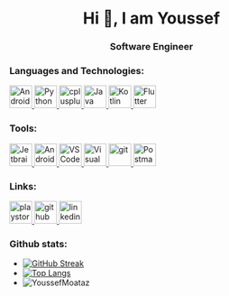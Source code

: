 <h1 align="center">Hi 👋, I am Youssef</h1>

<h3 align="center">Software Engineer</h3>

<h3 align="left">Languages and Technologies:</h3>
<p align="left"> 
<a href="https://developer.android.com/" target="_blank" rel="noreferrer"> <img src="https://cdn.jsdelivr.net/gh/devicons/devicon/icons/android/android-original.svg" alt="Android" width="40" height="40"/> </a> 
<a href="https://www.python.org" target="_blank" rel="noreferrer"> <img src="https://skillicons.dev/icons?theme=light&i=python" alt="Python" width="40" height="40"/> </a> 
<a href="https://www.w3schools.com/cpp/" target="_blank" rel="noreferrer"> <img src="https://skillicons.dev/icons?theme=light&i=cpp" alt="cplusplus" width="40" height="40"/> </a> 
<!-- <a href="https://www.w3.org/html/" target="_blank" rel="noreferrer"> <img src="https://skillicons.dev/icons?theme=light&i=html" alt="html5" width="40" height="40"/> </a>  -->
<!-- <a href="https://www.w3schools.com/css/" target="_blank" rel="noreferrer"> <img src="https://skillicons.dev/icons?theme=light&i=css" alt="css3" width="40" height="40"/> </a>  -->
<!-- <a href="https://developer.mozilla.org/en-US/docs/Web/JavaScript" target="_blank" rel="noreferrer"> <img src="https://skillicons.dev/icons?theme=light&i=js" alt="Javascript" width="40" height="40"/> </a>  -->
<a href="https://www.java.com" target="_blank" rel="noreferrer"> <img src="https://skillicons.dev/icons?theme=light&i=java" alt="Java" width="40" height="40"/> </a>
<a href="https://kotlinlang.org/" target="_blank" rel="noreferrer"> <img src="https://skillicons.dev/icons?theme=light&i=kotlin" alt="Kotlin" width="40" height="40"/> </a>
<!-- <a href="https://www.mysql.com/" target="_blank" rel="noreferrer"> <img src="https://skillicons.dev/icons?theme=light&i=mysql" alt="Mysql" width="40" height="40"/> </a>  -->
<!-- <a href="https://jquery.com/" target="_blank" rel="noreferrer"> <img src="https://skillicons.dev/icons?theme=light&i=jquery" alt="Jquery" width="40" height="40"/> </a> -->
<!--     <br> -->
<!-- <a href="https://www.microsoft.com/en-us/sql-server" target="_blank" rel="noreferrer"> <img src="https://www.svgrepo.com/show/303229/microsoft-sql-server-logo.svg" alt="Mssql" width="40" height="40"/> </a> 
<!-- <a href="https://www.sqlite.org/" target="_blank" rel="noreferrer"> <img src="https://skillicons.dev/icons?theme=light&i=sqlite" alt="sqlite" width="40" height="40"/> </a>  -->
<!-- <a href="https://numpy.org/" target="_blank" rel="noreferrer"> <img src="https://cdn.jsdelivr.net/gh/devicons/devicon/icons/numpy/numpy-original.svg" alt="Numpy" width="40" height="40"/> </a> -->
<!-- <a href="https://www.tensorflow.org/" target="_blank" rel="noreferrer"> <img src="https://skillicons.dev/icons?theme=light&i=tensorflow" alt="Tensorflow" width="40" height="40"/></a>  -->
<!-- <a href="https://www.djangoproject.com/" target="_blank" rel="noreferrer"> <img src="https://skillicons.dev/icons?theme=light&i=django" alt="Django" width="40" height="40"/> </a>  -->
<!-- <a href="https://learn.microsoft.com/en-us/dotnet/csharp/" target="_blank" rel="noreferrer"> <img src="https://skillicons.dev/icons?theme=light&i=cs" alt="CSharp" width="40" height="40"/> </a> -->
<!-- <a href="https://gradle.org/" target="_blank" rel="noreferrer"> <img src="https://skillicons.dev/icons?theme=light&i=gradle" alt="Gradle" width="40" height="40"/> </a>  -->
<!-- <a href="https://cmake.org/" target="_blank" rel="noreferrer"> <img src="https://skillicons.dev/icons?theme=light&i=cmake" alt="CMake" width="40" height="40"/> </a>  -->
<!-- <a href="https://firebase.google.com/" target="_blank" rel="noreferrer"> <img src="https://skillicons.dev/icons?theme=light&i=firebase" alt="Firebase" width="40" height="40"/> </a> -->
<!-- <a href="https://spring.io/" target="_blank" rel="noreferrer"> <img src="https://skillicons.dev/icons?theme=light&i=spring" alt="Spring Boot" width="40" height="40"/> </a>  -->
<!--     <br> -->
<a href="https://flutter.dev/" target="_blank" rel="noreferrer"> <img src="https://skillicons.dev/icons?theme=light&i=flutter" alt="Flutter" width="40" height="40"/> </a> 
<!-- <a href="https://graphql.org/" target="_blank" rel="noreferrer"> <img src="https://skillicons.dev/icons?theme=light&i=graphql" alt="GraphQL" width="40" height="40"/> </a> 
<!-- <a href="https://www.markdownguide.org/" target="_blank" rel="noreferrer"> <img src="https://skillicons.dev/icons?theme=light&i=md" alt="Markdown" width="40" height="40"/> </a>  -->
<!-- <a href="https://regexr.com/" target="_blank" rel="noreferrer"> <img src="https://skillicons.dev/icons?theme=light&i=regex" alt="Regex" width="40" height="40"/> </a>  -->
</p>

<h3 align="left">Tools:</h3>
<p align="left"> 
<a href="https://www.jetbrains.com/" target="_blank" rel="noreferrer"> <img src="https://skillicons.dev/icons?theme=light&i=idea" alt="Jetbrains" width="40" height="40"/> </a> 
<a href="https://developer.android.com/studio" target="_blank" rel="noreferrer"> <img src="https://skillicons.dev/icons?theme=light&i=androidstudio" alt="Androidstudio" width="40" height="40"/> </a> 
<a href="https://code.visualstudio.com/" target="_blank" rel="noreferrer"> <img src="https://skillicons.dev/icons?theme=light&i=vscode" alt="VS Code" width="40" height="40"/> </a> 
<a href="https://visualstudio.microsoft.com/" target="_blank" rel="noreferrer"> <img src="https://skillicons.dev/icons?theme=light&i=visualstudio" alt="Visual Studio" width="40" height="40"/> </a> 
<a href="https://git-scm.com/" target="_blank" rel="noreferrer"> <img src="https://skillicons.dev/icons?theme=light&i=git" alt="git" width="40" height="40"/> </a> 
<!-- <a href="https://trello.com/" target="_blank" rel="noreferrer"> <img src="https://cdn.jsdelivr.net/gh/devicons/devicon/icons/trello/trello-plain.svg" alt="Trello" width="40" height="40"/> </a>  -->
<a href="https://www.postman.com/" target="_blank" rel="noreferrer"> <img src="https://skillicons.dev/icons?theme=light&i=postman" alt="Postman" width="40" height="40"/> </a> 
<!-- <a href="https://github.com/" target="_blank" rel="noreferrer"> <img src="https://cdn.jsdelivr.net/gh/devicons/devicon/icons/github/github-original.svg" alt="github" width="40" height="40"/> </a>  -->
<!-- <a href="https://www.photoshop.com/en" target="_blank" rel="noreferrer"> <img src="https://skillicons.dev/icons?theme=light&i=ps" alt="photoshop" width="40" height="40"/> </a> 
<!-- <a href="https://www.adobe.com/in/products/illustrator.html" target="_blank" rel="noreferrer"> <img src="https://skillicons.dev/icons?theme=light&i=ai" alt="illustrator" width="40" height="40"/> </a> -->

</p>

<h3 align="left">Links:</h3>
<p align="left"> 
<a href="https://play.google.com/store/apps/dev?id=6245006738668751785" target="_blank" rel="noreferrer"> <img src="https://www.logo.wine/a/logo/Google_Play/Google_Play-Icon-Logo.wine.svg" alt="playstore" width="40" height="40"/> </a> 
<a href="https://github.com/YoussefMoataz" target="_blank" rel="noreferrer"> <img src="https://skillicons.dev/icons?theme=light&i=github" alt="github" width="40" height="40"/> </a> 
<a href="https://www.linkedin.com/in/youssef-moataz-245713196" target="_blank" rel="noreferrer"> <img src="https://skillicons.dev/icons?theme=light&i=linkedin" alt="linkedin" width="40" height="40"/> </a> 
<!-- <a href="https://www.instagram.com/youssefmoataz_/" target="_blank" rel="noreferrer"> <img src="https://raw.githubusercontent.com/rahuldkjain/github-profile-readme-generator/master/src/images/icons/Social/instagram.svg" alt="instagram" width="40" height="40"/> </a> -->
</p> 

### Github stats:
* [![GitHub Streak](http://github-readme-streak-stats.herokuapp.com?user=YoussefMoataz&hide_border=true&theme=default)](https://github.com/YoussefMoataz)
* [![Top Langs](https://github-readme-stats.vercel.app/api/top-langs/?username=YoussefMoataz&layout=compact&theme=dark&langs_count=6&hide=HTML,CSS)](https://github.com/YoussefMoataz)
* <img src="https://komarev.com/ghpvc/?username=YoussefMoataz&label=Profile%20views&color=0e75b6&style=flat" alt="YoussefMoataz" />

<!---
YoussefMoataz/YoussefMoataz is a ✨ special ✨ repository because its `README.md` (this file) appears on your GitHub profile.
You can click the Preview link to take a look at your changes.
--->
